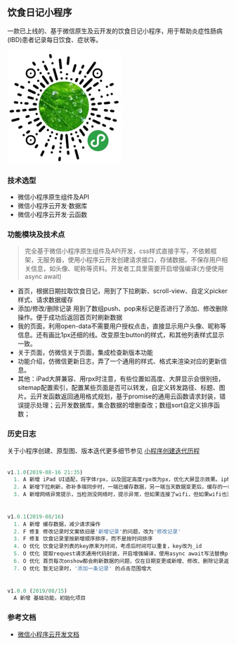 ## 饮食日记小程序
一款已上线的、基于微信原生及云开发的饮食日记小程序，用于帮助炎症性肠病(IBD)患者记录每日饮食、症状等。

![foodDiary.jpeg](docs/images/foodDiary.jpeg)

### 技术选型
- 微信小程序原生组件及API
- 微信小程序云开发·数据库
- 微信小程序云开发·云函数

### 功能模块及技术点
> 完全基于微信小程序原生组件及API开发，css样式直接手写，不依赖框架，无服务器，使用小程序云开发创建请求接口，存储数据。不保存用户相关信息，如头像、昵称等资料。开发者工具里需要开启增强编译(方便使用async await)

- 首页，根据日期拉取饮食日记，用到了下拉刷新、scroll-view、自定义picker样式、请求数据缓存
- 添加/修改/删除记录 用到了数组push、pop来标记是否进行了添加、修改删除操作。便于成功后返回首页时刷新数据
- 我的页面，利用open-data不需要用户授权点击，直接显示用户头像、昵称等信息。还有画比1px还细的线。改变原生button的样式，和其他列表样式显示一致。
- 关于页面，仿微信关于页面，集成检查新版本功能
- 功能介绍，仿微信更新日志，弄了一个通用的样式、格式来渲染对应的更新信息。
- 其他：iPad大屏兼容、用rpx时注意，有些位置如高度、大屏显示会很别扭，sitemap配置索引，配置某些页面是否可以转发，自定义转发路径、标题、图片。云开发函数返回通用格式规划，基于promise的通用云函数请求封装，错误提示处理；云开发数据库，集合数据的增删查改；数组sort自定义排序函数；


### 历史日志
关于小程序创建、原型图、版本迭代更多细节参见 [小程序创建迭代历程](./docs/historyDetail/IBD饮食日记-小程序创建迭代历程.html)
```js

v1.1.0(2019-08-16 21:35)
  1. A 新增 iPad UI适配，将字体rpx，以及固定高度rpx改为px，优化大屏显示效果。iphone 5显示优化
  2. A 新增下拉刷新，弥补多端同步时，一端已缓存数据，另一端当天数据变更后，缓存的一端不会实时刷新的不足。
  3. A 新增网络异常提示，当检测没网络时，提示异常，但如果连接了wifi，但如果wifi也没网是无法检测的，只能等超时提示异常


v1.0.1(2019-08/16)
  1. A 新增 缓存数据，减少请求操作
  2. F 修复 修改记录时文案依旧是'新增记录'的问题，改为'修改记录'
  3. F 修复 饮食记录里按新增顺序排序，而不是按时间排序
  4. O 优化 饮食记录列表的key原来为时间，考虑后时间可以重复，key改为_id
  5. O 优化 提取request请求通用代码封装，开启增强编译，使用async await写法替换promise.then
  6. O 优化 首页每次onshow都会刷新数据的问题，仅在日期变更或新增、修改、删除记录返回页面时执行请求数据操作
  7. O 优化 暂无记录时，'添加一条记录' 的点击范围增大


v1.0.0 (2019/08/15)
  A 新增 基础功能，初始化项目

```

### 参考文档

- [微信小程序云开发文档](https://developers.weixin.qq.com/miniprogram/dev/wxcloud/basis/getting-started.html)

